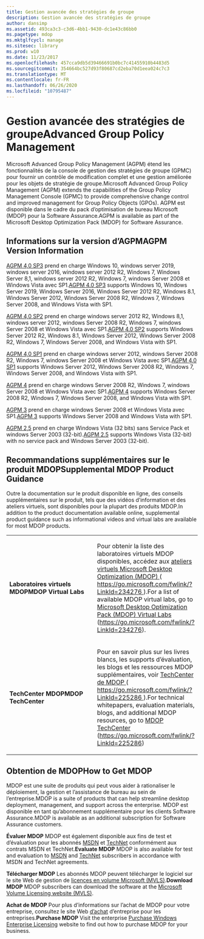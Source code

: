 ```yaml
---
title: Gestion avancée des stratégies de groupe
description: Gestion avancée des stratégies de groupe
author: dansimp
ms.assetid: 493ca3c3-c3d6-4bb1-9430-dc1e43c86bb0
ms.pagetype: mdop
ms.mktglfcycl: manage
ms.sitesec: library
ms.prod: w10
ms.date: 11/23/2017
ms.openlocfilehash: 457cca9db5d39466691b0bc7c41455910b4483d5
ms.sourcegitcommit: 354664bc527d93f80687cd2eba70d1eea024c7c3
ms.translationtype: MT
ms.contentlocale: fr-FR
ms.lasthandoff: 06/26/2020
ms.locfileid: "10795487"
---
```

# <span data-ttu-id="ce967-103">Gestion avancée des stratégies de groupe</span><span class="sxs-lookup"><span data-stu-id="ce967-103">Advanced Group Policy Management</span></span>


<span data-ttu-id="ce967-104">Microsoft Advanced Group Policy Management (AGPM) étend les fonctionnalités de la console de gestion des stratégies de groupe (GPMC) pour fournir un contrôle de modification complet et une gestion améliorée pour les objets de stratégie de groupe.</span><span class="sxs-lookup"><span data-stu-id="ce967-104">Microsoft Advanced Group Policy Management (AGPM) extends the capabilities of the Group Policy Management Console (GPMC) to provide comprehensive change control and improved management for Group Policy Objects (GPOs).</span></span> <span data-ttu-id="ce967-105">AGPM est disponible dans le cadre du pack d’optimisation de bureau Microsoft (MDOP) pour la Software Assurance.</span><span class="sxs-lookup"><span data-stu-id="ce967-105">AGPM is available as part of the Microsoft Desktop Optimization Pack (MDOP) for Software Assurance.</span></span>

## <span data-ttu-id="ce967-106">Informations sur la version d’AGPM</span><span class="sxs-lookup"><span data-stu-id="ce967-106">AGPM Version Information</span></span>


<span data-ttu-id="ce967-107">[AGPM 4,0 SP3](agpm-40-sp3-navengl.md) prend en charge Windows 10, windows server 2019, windows server 2016, windows server 2012 R2, Windows 7, Windows Server 8,1, windows server 2012 R2, Windows 7, windows Server 2008 et Windows Vista avec SP1.</span><span class="sxs-lookup"><span data-stu-id="ce967-107">[AGPM 4.0 SP3](agpm-40-sp3-navengl.md) supports Windows 10, Windows Server 2019, Windows Server 2016, Windows Server 2012 R2, Windows 8.1, Windows Server 2012, Windows Server 2008 R2, Windows 7, Windows Server 2008, and Windows Vista with SP1.</span></span>

<span data-ttu-id="ce967-108">[AGPM 4,0 SP2](agpm-40-sp2-navengl.md) prend en charge windows server 2012 R2, Windows 8,1, windows server 2012, windows Server 2008 R2, Windows 7, windows Server 2008 et Windows Vista avec SP1.</span><span class="sxs-lookup"><span data-stu-id="ce967-108">[AGPM 4.0 SP2](agpm-40-sp2-navengl.md) supports Windows Server 2012 R2, Windows 8.1, Windows Server 2012, Windows Server 2008 R2, Windows 7, Windows Server 2008, and Windows Vista with SP1.</span></span>

<span data-ttu-id="ce967-109">[AGPM 4,0 SP1](agpm-40-sp1-navengl.md) prend en charge windows server 2012, windows Server 2008 R2, Windows 7, windows Server 2008 et Windows Vista avec SP1.</span><span class="sxs-lookup"><span data-stu-id="ce967-109">[AGPM 4.0 SP1](agpm-40-sp1-navengl.md) supports Windows Server 2012, Windows Server 2008 R2, Windows 7, Windows Server 2008, and Windows Vista with SP1.</span></span>

<span data-ttu-id="ce967-110">[AGPM 4](agpm-4-navengl.md) prend en charge windows Server 2008 R2, Windows 7, windows Server 2008 et Windows Vista avec SP1.</span><span class="sxs-lookup"><span data-stu-id="ce967-110">[AGPM 4](agpm-4-navengl.md) supports Windows Server 2008 R2, Windows 7, Windows Server 2008, and Windows Vista with SP1.</span></span>

<span data-ttu-id="ce967-111">[AGPM 3](agpm-3-navengl.md) prend en charge windows Server 2008 et Windows Vista avec SP1.</span><span class="sxs-lookup"><span data-stu-id="ce967-111">[AGPM 3](agpm-3-navengl.md) supports Windows Server 2008 and Windows Vista with SP1.</span></span>

<span data-ttu-id="ce967-112">[AGPM 2,5](agpm-25-navengl.md) prend en charge Windows Vista (32 bits) sans Service Pack et windows Server 2003 (32-bit).</span><span class="sxs-lookup"><span data-stu-id="ce967-112">[AGPM 2.5](agpm-25-navengl.md) supports Windows Vista (32-bit) with no service pack and Windows Server 2003 (32-bit).</span></span>

## <span data-ttu-id="ce967-113">Recommandations supplémentaires sur le produit MDOP</span><span class="sxs-lookup"><span data-stu-id="ce967-113">Supplemental MDOP Product Guidance</span></span>


<span data-ttu-id="ce967-114">Outre la documentation sur le produit disponible en ligne, des conseils supplémentaires sur le produit, tels que des vidéos d’information et des ateliers virtuels, sont disponibles pour la plupart des produits MDOP.</span><span class="sxs-lookup"><span data-stu-id="ce967-114">In addition to the product documentation available online, supplemental product guidance such as informational videos and virtual labs are available for most MDOP products.</span></span>

<table>
<colgroup>
<col width="50%" />
<col width="50%" />
</colgroup>
<tbody>
<tr class="even">
<td align="left"><p><strong><span data-ttu-id="ce967-115">Laboratoires virtuels MDOP</span><span class="sxs-lookup"><span data-stu-id="ce967-115">MDOP Virtual Labs</span></span></strong></p></td>
<td align="left"><p><span data-ttu-id="ce967-116">Pour obtenir la liste des laboratoires virtuels MDOP disponibles, accédez aux <a href="https://go.microsoft.com/fwlink/?LinkId=234276" data-raw-source="[Microsoft Desktop Optimization Pack (MDOP) Virtual Labs](https://go.microsoft.com/fwlink/?LinkId=234276)"> ateliers virtuels Microsoft Desktop Optimization (MDOP) </a> ( <a href="https://go.microsoft.com/fwlink/?LinkId=234276" data-raw-source="https://go.microsoft.com/fwlink/?LinkId=234276"> https://go.microsoft.com/fwlink/?LinkId=234276 </a> ).</span><span class="sxs-lookup"><span data-stu-id="ce967-116">For a list of available MDOP virtual labs, go to <a href="https://go.microsoft.com/fwlink/?LinkId=234276" data-raw-source="[Microsoft Desktop Optimization Pack (MDOP) Virtual Labs](https://go.microsoft.com/fwlink/?LinkId=234276)">Microsoft Desktop Optimization Pack (MDOP) Virtual Labs</a> (<a href="https://go.microsoft.com/fwlink/?LinkId=234276" data-raw-source="https://go.microsoft.com/fwlink/?LinkId=234276">https://go.microsoft.com/fwlink/?LinkId=234276</a>).</span></span></p></td>
</tr>
<tr class="odd">
<td align="left"><p><strong><span data-ttu-id="ce967-117">TechCenter MDOP</span><span class="sxs-lookup"><span data-stu-id="ce967-117">MDOP TechCenter</span></span></strong></p></td>
<td align="left"><p><span data-ttu-id="ce967-118">Pour en savoir plus sur les livres blancs, les supports d’évaluation, les blogs et les ressources MDOP supplémentaires, voir <a href="https://go.microsoft.com/fwlink/?LinkId=225286" data-raw-source="[MDOP TechCenter](https://go.microsoft.com/fwlink/?LinkId=225286)"> TechCenter de MDOP </a> ( <a href="https://go.microsoft.com/fwlink/?LinkId=225286" data-raw-source="https://go.microsoft.com/fwlink/?LinkId=225286"> https://go.microsoft.com/fwlink/?LinkId=225286 </a> ).</span><span class="sxs-lookup"><span data-stu-id="ce967-118">For technical whitepapers, evaluation materials, blogs, and additional MDOP resources, go to <a href="https://go.microsoft.com/fwlink/?LinkId=225286" data-raw-source="[MDOP TechCenter](https://go.microsoft.com/fwlink/?LinkId=225286)">MDOP TechCenter</a> (<a href="https://go.microsoft.com/fwlink/?LinkId=225286" data-raw-source="https://go.microsoft.com/fwlink/?LinkId=225286">https://go.microsoft.com/fwlink/?LinkId=225286</a>)</span></span></p>
<p></p></td>
</tr>
</tbody>
</table>

 

## <a href="" id="bkmk-getmdop"></a><span data-ttu-id="ce967-119">Obtention de MDOP</span><span class="sxs-lookup"><span data-stu-id="ce967-119">How to Get MDOP</span></span>


<span data-ttu-id="ce967-120">MDOP est une suite de produits qui peut vous aider à rationaliser le déploiement, la gestion et l’assistance de bureau au sein de l’entreprise.</span><span class="sxs-lookup"><span data-stu-id="ce967-120">MDOP is a suite of products that can help streamline desktop deployment, management, and support across the enterprise.</span></span> <span data-ttu-id="ce967-121">MDOP est disponible en tant qu’abonnement supplémentaire pour les clients Software Assurance.</span><span class="sxs-lookup"><span data-stu-id="ce967-121">MDOP is available as an additional subscription for Software Assurance customers.</span></span>

<a href="" id="evaluate-mdop"></a><span data-ttu-id="ce967-122">**Évaluer MDOP** MDOP est également disponible aux fins de test et d’évaluation pour les abonnés [MSDN](https://msdn.microsoft.com/subscriptions/downloads/default.aspx?PV=42:178) et [TechNet](https://technet.microsoft.com/subscriptions/downloads/default.aspx?PV=42:178) conformément aux contrats MSDN et TechNet.</span><span class="sxs-lookup"><span data-stu-id="ce967-122">**Evaluate MDOP** MDOP is also available for test and evaluation to [MSDN](https://msdn.microsoft.com/subscriptions/downloads/default.aspx?PV=42:178) and [TechNet](https://technet.microsoft.com/subscriptions/downloads/default.aspx?PV=42:178) subscribers in accordance with MSDN and TechNet agreements.</span></span>

<a href="" id="download-mdop"></a><span data-ttu-id="ce967-123">**Télécharger MDOP** Les abonnés MDOP peuvent télécharger le logiciel sur le site Web de gestion de [licences en volume Microsoft (MVLS)](https://go.microsoft.com/fwlink/?LinkId=166331).</span><span class="sxs-lookup"><span data-stu-id="ce967-123">**Download MDOP** MDOP subscribers can download the software at the [Microsoft Volume Licensing website (MVLS)](https://go.microsoft.com/fwlink/?LinkId=166331).</span></span>

<a href="" id="purchase-mdop"></a><span data-ttu-id="ce967-124">**Achat de MDOP** Pour plus d’informations sur l’achat de MDOP pour votre entreprise, consultez le site Web [d’achat](https://www.microsoft.com/windows/enterprise/how-to-buy.aspx) d’entreprise pour les entreprises.</span><span class="sxs-lookup"><span data-stu-id="ce967-124">**Purchase MDOP** Visit the enterprise [Purchase Windows Enterprise Licensing](https://www.microsoft.com/windows/enterprise/how-to-buy.aspx) website to find out how to purchase MDOP for your business.</span></span>

 

 





